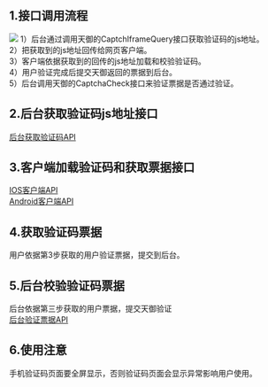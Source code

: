 ## 1.接口调用流程 ##
![](https://mc.qcloudimg.com/static/img/2db4947e1315ffb60e25183050fa55ba/image.jpg)
1）后台通过调用天御的CaptchIframeQuery接口获取验证码的js地址。 <br> 2）把获取到的js地址回传给网页客户端。<br> 3）客户端依据获取到的回传的js地址加载和校验验证码。<br> 4）用户验证完成后提交天御返回的票据到后台。<br> 5）后台调用天御的CaptchaCheck接口来验证票据是否通过验证。

## 2.后台获取验证码js地址接口 ##
[后台获取验证码API](https://www.qcloud.com/document/product/295/6620)

## 3.客户端加载验证码和获取票据接口 ##
[IOS客户端API](https://www.qcloud.com/document/product/295/6617)
<br>[Android客户端API](https://www.qcloud.com/document/product/295/6615)

## 4.获取验证码票据
用户依据第3步获取的用户验证票据，提交到后台。

## 5.后台校验验证码票据
后台依据第三步获取的用户票据，提交天御验证
<br>[后台验证票据API](https://www.qcloud.com/document/product/295/6619)

## 6.使用注意
手机验证码页面要全屏显示，否则验证码页面会显示异常影响用户使用。